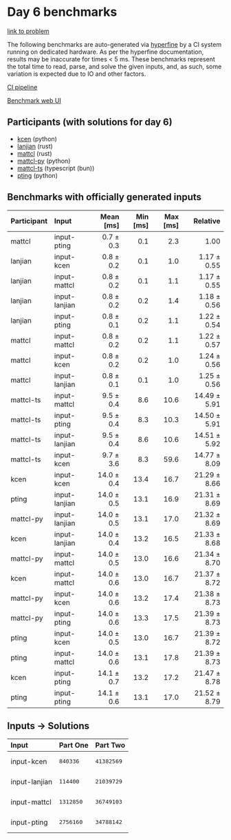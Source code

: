 # Day 6 benchmarks

[link to problem](https://adventofcode.com/2023/day/6)

The following benchmarks are auto-generated via
[hyperfine](https://github.com/sharkdp/hyperfine) by a CI system running on
dedicated hardware. As per the hyperfine documentation, results may be
inaccurate for times < 5 ms. These benchmarks represent the total time to read,
parse, and solve the given inputs, and, as such, some variation is expected due
to IO and other factors.

[CI pipeline](http://ci.papercode.net:8080/teams/main/pipelines/aoc2023)

[Benchmark web UI](https://aoc.ancalagon.black)


## Participants (with solutions for day 6)

- [kcen](https://github.com/kcen/aoc2023) (python)
- [lanjian](https://github.com/lanjian/aoc-2023) (rust)
- [mattcl](https://github.com/mattcl/aoc2023) (rust)
- [mattcl-py](https://github.com/mattcl/aoc2023-py) (python)
- [mattcl-ts](https://github.com/mattcl/aoc2023-js) (typescript (bun))
- [pting](https://github.com/pting/aoc2023) (python)


## Benchmarks with officially generated inputs

| Participant | Input | Mean [ms] | Min [ms] | Max [ms] | Relative |
|:---|:---|---:|---:|---:|---:|
| mattcl | input-pting | 0.7 ± 0.3 | 0.1 | 2.3 | 1.00 |
| lanjian | input-kcen | 0.8 ± 0.2 | 0.1 | 1.0 | 1.17 ± 0.55 |
| lanjian | input-mattcl | 0.8 ± 0.2 | 0.1 | 1.1 | 1.17 ± 0.55 |
| lanjian | input-lanjian | 0.8 ± 0.2 | 0.2 | 1.4 | 1.18 ± 0.56 |
| lanjian | input-pting | 0.8 ± 0.1 | 0.2 | 1.1 | 1.22 ± 0.54 |
| mattcl | input-mattcl | 0.8 ± 0.2 | 0.2 | 1.1 | 1.22 ± 0.57 |
| mattcl | input-kcen | 0.8 ± 0.2 | 0.2 | 1.0 | 1.24 ± 0.56 |
| mattcl | input-lanjian | 0.8 ± 0.1 | 0.1 | 1.0 | 1.25 ± 0.56 |
| mattcl-ts | input-mattcl | 9.5 ± 0.4 | 8.6 | 10.6 | 14.49 ± 5.91 |
| mattcl-ts | input-pting | 9.5 ± 0.4 | 8.3 | 10.3 | 14.50 ± 5.91 |
| mattcl-ts | input-lanjian | 9.5 ± 0.4 | 8.6 | 10.6 | 14.51 ± 5.92 |
| mattcl-ts | input-kcen | 9.7 ± 3.6 | 8.3 | 59.6 | 14.77 ± 8.09 |
| kcen | input-kcen | 14.0 ± 0.4 | 13.4 | 16.7 | 21.29 ± 8.66 |
| pting | input-lanjian | 14.0 ± 0.5 | 13.1 | 16.9 | 21.31 ± 8.69 |
| mattcl-py | input-lanjian | 14.0 ± 0.5 | 13.1 | 17.0 | 21.32 ± 8.69 |
| kcen | input-lanjian | 14.0 ± 0.4 | 13.2 | 16.5 | 21.33 ± 8.68 |
| mattcl-py | input-mattcl | 14.0 ± 0.5 | 13.0 | 16.6 | 21.34 ± 8.70 |
| kcen | input-mattcl | 14.0 ± 0.6 | 13.0 | 16.7 | 21.37 ± 8.72 |
| mattcl-py | input-kcen | 14.0 ± 0.6 | 13.2 | 17.4 | 21.38 ± 8.73 |
| mattcl-py | input-pting | 14.0 ± 0.6 | 13.3 | 17.5 | 21.39 ± 8.73 |
| pting | input-kcen | 14.0 ± 0.5 | 13.0 | 16.7 | 21.39 ± 8.72 |
| pting | input-mattcl | 14.0 ± 0.6 | 13.1 | 17.8 | 21.39 ± 8.73 |
| kcen | input-pting | 14.1 ± 0.7 | 13.2 | 17.2 | 21.47 ± 8.78 |
| pting | input-pting | 14.1 ± 0.6 | 13.1 | 17.0 | 21.52 ± 8.79 |


## Inputs -> Solutions

| Input | Part One | Part Two |
|:---|:---|:---|
|input-kcen|<pre>840336</pre>|<pre>41382569</pre>|
|input-lanjian|<pre>114400</pre>|<pre>21039729</pre>|
|input-mattcl|<pre>1312850</pre>|<pre>36749103</pre>|
|input-pting|<pre>2756160</pre>|<pre>34788142</pre>|